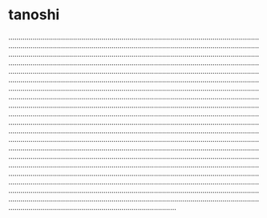 # tanoshi
...................................................................................................................................................................................................................................................................................................................................................................................................................................................................................................................................................................................................................................................................................................................................................................................................................................................................................................................................................................................................................................................................................................................................................................................................................................................................................................................................................................................................................................................................................................................................................................................................................................................................................................................................................................................................................................................................................................................................................................................................................................................................................................................................................................................................................................................................................................................................................................................................................................................................................................................................................................................................................................................................